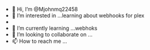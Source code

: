 - 👋 Hi, I’m @Mjohnmq22458
- 👀 I’m interested in ...learning about webhooks for plex
- 
- 🌱 I’m currently learning ...webhoks
- 💞️ I’m looking to collaborate on ...
- 📫 How to reach me ...

<!---
Mjohnmq22458/Mjohnmq22458 is a ✨ special ✨ repository because its `README.md` (this file) appears on your GitHub profile.
You can click the Preview link to take a look at your changes.
--->
